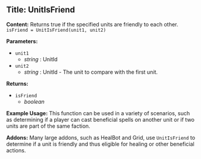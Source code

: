 ## Title: UnitIsFriend

**Content:**
Returns true if the specified units are friendly to each other.
`isFriend = UnitIsFriend(unit1, unit2)`

**Parameters:**
- `unit1`
  - *string* : UnitId
- `unit2`
  - *string* : UnitId - The unit to compare with the first unit.

**Returns:**
- `isFriend`
  - *boolean*

**Example Usage:**
This function can be used in a variety of scenarios, such as determining if a player can cast beneficial spells on another unit or if two units are part of the same faction.

**Addons:**
Many large addons, such as HealBot and Grid, use `UnitIsFriend` to determine if a unit is friendly and thus eligible for healing or other beneficial actions.